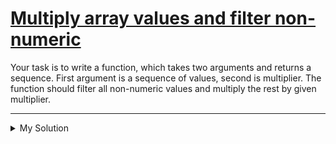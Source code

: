 # [Multiply array values and filter non-numeric](https://www.codewars.com/kata/55ed875819ae85ca8b00005c)

Your task is to write a function, which takes two arguments and returns a sequence. First argument is a sequence of values, second is multiplier. The function should filter all non-numeric values and multiply the rest by given multiplier.

---

<details><summary>My Solution</summary>

```js
function multiplyAndFilter(array, multiplier) {
  return array.filter(v => typeof v === 'number').map(v => v * multiplier)
}
```

</details>
